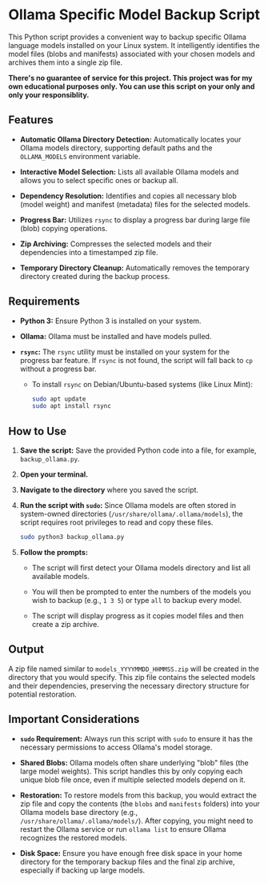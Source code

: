 # Ollama Specific Model Backup Script

This Python script provides a convenient way to backup specific Ollama language models installed on your Linux system. It intelligently identifies the model files (blobs and manifests) associated with your chosen models and archives them into a single zip file.

**‌There's no guarantee of service for this project. This project was for my own educational purposes only. You can use this script on your only and only your responsiblity.**


## Features

* **Automatic Ollama Directory Detection:** Automatically locates your Ollama models directory, supporting default paths and the `OLLAMA_MODELS` environment variable.

* **Interactive Model Selection:** Lists all available Ollama models and allows you to select specific ones or backup all.

* **Dependency Resolution:** Identifies and copies all necessary blob (model weight) and manifest (metadata) files for the selected models.

* **Progress Bar:** Utilizes `rsync` to display a progress bar during large file (blob) copying operations.

* **Zip Archiving:** Compresses the selected models and their dependencies into a timestamped zip file.

* **Temporary Directory Cleanup:** Automatically removes the temporary directory created during the backup process.

## Requirements

* **Python 3:** Ensure Python 3 is installed on your system.

* **Ollama:** Ollama must be installed and have models pulled.

* **`rsync`:** The `rsync` utility must be installed on your system for the progress bar feature. If `rsync` is not found, the script will fall back to `cp` without a progress bar.

    * To install `rsync` on Debian/Ubuntu-based systems (like Linux Mint):

        ```bash
        sudo apt update
        sudo apt install rsync
        ```

## How to Use

1.  **Save the script:** Save the provided Python code into a file, for example, `backup_ollama.py`.

2.  **Open your terminal.**

3.  **Navigate to the directory** where you saved the script.

4.  **Run the script with `sudo`:**
    Since Ollama models are often stored in system-owned directories (`/usr/share/ollama/.ollama/models`), the script requires root privileges to read and copy these files.

    ```bash
    sudo python3 backup_ollama.py
    ```

5.  **Follow the prompts:**

    * The script will first detect your Ollama models directory and list all available models.

    * You will then be prompted to enter the numbers of the models you wish to backup (e.g., `1 3 5`) or type `all` to backup every model.

    * The script will display progress as it copies model files and then create a zip archive.

## Output

A zip file named similar to `models_YYYYMMDD_HHMMSS.zip` will be created in the directory that you would specify. This zip file contains the selected models and their dependencies, preserving the necessary directory structure for potential restoration.

## Important Considerations

* **`sudo` Requirement:** Always run this script with `sudo` to ensure it has the necessary permissions to access Ollama's model storage.

* **Shared Blobs:** Ollama models often share underlying "blob" files (the large model weights). This script handles this by only copying each unique blob file once, even if multiple selected models depend on it.

* **Restoration:** To restore models from this backup, you would extract the zip file and copy the contents (the `blobs` and `manifests` folders) into your Ollama models base directory (e.g., `/usr/share/ollama/.ollama/models/`). After copying, you might need to restart the Ollama service or run `ollama list` to ensure Ollama recognizes the restored models.

* **Disk Space:** Ensure you have enough free disk space in your home directory for the temporary backup files and the final zip archive, especially if backing up large models.